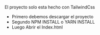 El proyecto solo esta hecho con TailwindCss 


- Primero debemos descargar el proyecto
- Segundo NPM INSTALL o YARN INSTALL
- Luego Abrir el Index.html